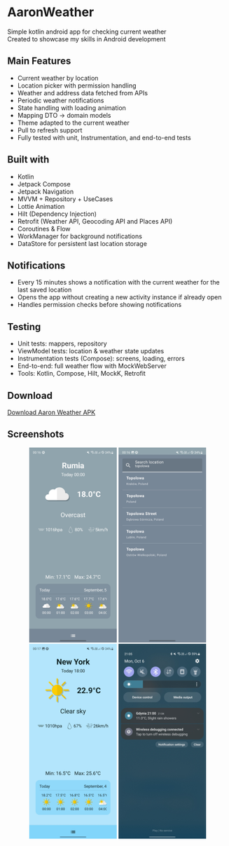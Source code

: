 # AaronWeather

Simple kotlin android app for checking current weather  
Created to showcase my skills in Android development

## Main Features

- Current weather by location
- Location picker with permission handling
- Weather and address data fetched from APIs
- Periodic weather notifications
- State handling with loading animation
- Mapping DTO → domain models
- Theme adapted to the current weather
- Pull to refresh support
- Fully tested with unit, Instrumentation, and end-to-end tests

## Built with

- Kotlin
- Jetpack Compose
- Jetpack Navigation
- MVVM + Repository + UseCases
- Lottie Animation
- Hilt (Dependency Injection)
- Retrofit (Weather API, Geocoding API and Places API)
- Coroutines & Flow
- WorkManager for background notifications
- DataStore for persistent last location storage

## Notifications

- Every 15 minutes shows a notification with the current weather for the last saved location
- Opens the app without creating a new activity instance if already open
- Handles permission checks before showing notifications

## Testing

- Unit tests: mappers, repository
- ViewModel tests: location & weather state updates
- Instrumentation tests (Compose): screens, loading, errors
- End-to-end: full weather flow with MockWebServer
- Tools: Kotlin, Compose, Hilt, MockK, Retrofit

## Download

[Download Aaron Weather APK](https://github.com/komodobear/AaronWeather-AndroidApp/releases/latest)

## Screenshots

<p align="center">
  <img src="screenshots/screen_1.jpg" alt="Main Screen" width="200"/>
  <img src="screenshots/screen_2.jpg" alt="Drawer" width="200"/>
  <img src="screenshots/screen_3.jpg" alt="Main Screen" width="200"/>
  <img src="screenshots/screen_4.jpg" alt="Notification" width="200"/>
</p>
